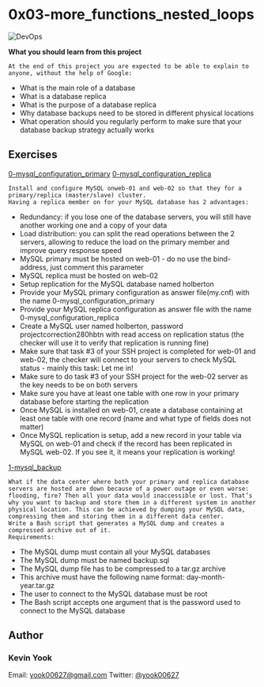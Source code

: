 # 0x03-more_functions_nested_loops

<img alt="DevOps" src=https://github.com/yook00627/holberton-system_engineering-devops/blob/master/0x14-mysql/KkrkDHT.png>

**What you should learn from this project**

    At the end of this project you are expected to be able to explain to anyone, without the help of Google:

* What is the main role of a database
* What is a database replica
* What is the purpose of a database replica
* Why database backups need to be stored in different physical locations
* What operation should you regularly perform to make sure that your database backup strategy actually works

## Exercises

[0-mysql_configuration_primary](./0-mysql_configuration_primary)
[0-mysql_configuration_replica](./0-mysql_configuration_replica)
```
Install and configure MySQL onweb-01 and web-02 so that they for a primary/replica (master/slave) cluster.
Having a replica member on for your MySQL database has 2 advantages:
```
* Redundancy: if you lose one of the database servers, you will still have another working one and a copy of your data
* Load distribution: you can split the read operations between the 2 servers, allowing to reduce the load on the primary member and improve query response speed
* MySQL primary must be hosted on web-01 - do no use the bind-address, just comment this parameter
* MySQL replica must be hosted on web-02
* Setup replication for the MySQL database named holberton
* Provide your MySQL primary configuration as answer file(my.cnf) with the name 0-mysql_configuration_primary
* Provide your MySQL replica configuration as answer file with the name 0-mysql_configuration_replica
* Create a MySQL user named holberton, password projectcorrection280hbtn with read access on replication status (the checker will use it to verify that replication is running fine)
* Make sure that task #3 of your SSH project is completed for web-01 and web-02, the checker will connect to your servers to check MySQL status - mainly this task: Let me in! 
* Make sure to do task #3 of your SSH project for the web-02 server as the key needs to be on both servers
* Make sure you have at least one table with one row in your primary database before starting the replication
* Once MySQL is installed on web-01, create a database containing at least one table with one record (name and what type of fields does not matter)
* Once MySQL replication is setup, add a new record in your table via MySQL on web-01 and check if the record has been replicated in MySQL web-02. If you see it, it means your replication is working!

[1-mysql_backup](./1-mysql_backup)
```
What if the data center where both your primary and replica database servers are hosted are down because of a power outage or even worse: flooding, fire? Then all your data would inaccessible or lost. That’s why you want to backup and store them in a different system in another physical location. This can be achieved by dumping your MySQL data, compressing them and storing them in a different data center.
Write a Bash script that generates a MySQL dump and creates a compressed archive out of it.
Requirements:
```
* The MySQL dump must contain all your MySQL databases
* The MySQL dump must be named backup.sql
* The MySQL dump file has to be compressed to a tar.gz archive
* This archive must have the following name format: day-month-year.tar.gz
* The user to connect to the MySQL database must be root
* The Bash script accepts one argument that is the password used to connect to the MySQL database

## Author
### Kevin Yook 
Email: <yook00627@gmail.com> Twitter: [@yook00627](https://twitter.com/yook00627)
